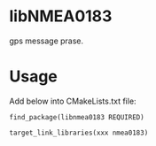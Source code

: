 # libNMEA0183

gps message prase.

# Usage

Add below into CMakeLists.txt file:
```
find_package(libnmea0183 REQUIRED)

target_link_libraries(xxx nmea0183)
```
